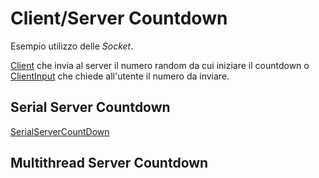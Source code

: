 # Client/Server Countdown
Esempio utilizzo delle *Socket*.

[Client](./src/Client.java) che invia al server il numero random 
da cui iniziare il countdown o [ClientInput](./src/ClientInput.java) 
che chiede all'utente il numero da inviare.

## Serial Server Countdown

[SerialServerCountDown](./src/SerialServerCountDown.java)

## Multithread Server Countdown

